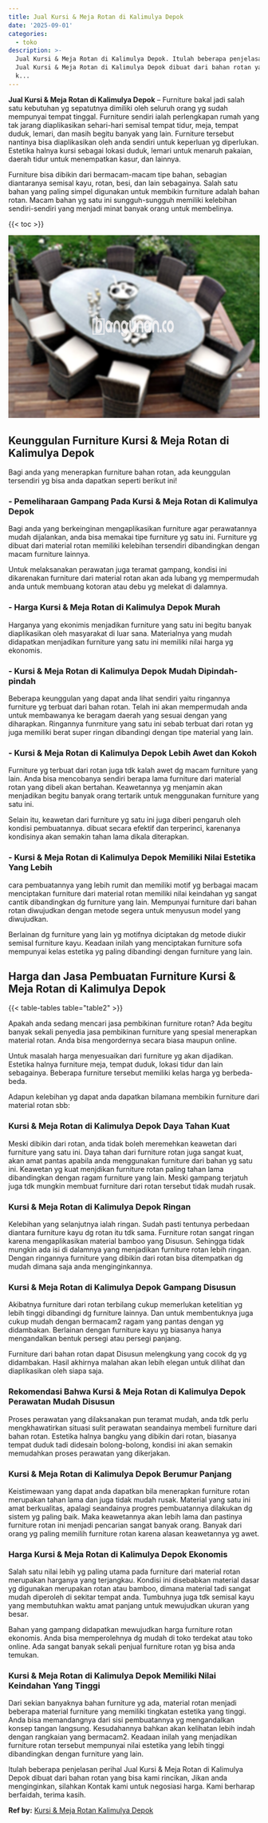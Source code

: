 ```yaml
---
title: Jual Kursi & Meja Rotan di Kalimulya Depok
date: '2025-09-01'
categories:
  - toko
description: >-
  Jual Kursi & Meja Rotan di Kalimulya Depok. Itulah beberapa penjelasan perihal
  Jual Kursi & Meja Rotan di Kalimulya Depok dibuat dari bahan rotan yang bisa
  k...
---
```


**Jual Kursi & Meja Rotan di Kalimulya Depok** – Furniture bakal jadi salah satu kebutuhan yg sepatutnya dimiliki oleh seluruh orang yg sudah mempunyai tempat tinggal. Furniture sendiri ialah perlengkapan rumah yang tak jarang diaplikasikan sehari-hari semisal tempat tidur, meja, tempat duduk, lemari, dan masih begitu banyak yang lain. Furniture tersebut nantinya bisa diaplikasikan oleh anda sendiri untuk keperluan yg diperlukan. Estetika halnya kursi sebagai lokasi duduk, lemari untuk menaruh pakaian, daerah tidur untuk menempatkan kasur, dan lainnya.

Furniture bisa dibikin dari bermacam-macam tipe bahan, sebagian diantaranya semisal kayu, rotan, besi, dan lain sebagainya. Salah satu bahan yang paling simpel digunakan untuk membikin furniture adalah bahan rotan. Macam bahan yg satu ini sungguh-sungguh memiliki kelebihan sendiri-sendiri yang menjadi minat banyak orang untuk membelinya.

{{< toc >}}

![Jual Kursi & Meja Rotan di Kalimulya Depok](/images/kursi-meja-rotan-murah10.png)

## Keunggulan Furniture Kursi & Meja Rotan di Kalimulya Depok

Bagi anda yang menerapkan furniture bahan rotan, ada keunggulan tersendiri yg bisa anda dapatkan seperti berikut ini!

### \- Pemeliharaan Gampang Pada Kursi & Meja Rotan di Kalimulya Depok

Bagi anda yang berkeinginan mengaplikasikan furniture agar perawatannya mudah dijalankan, anda bisa memakai tipe furniture yg satu ini. Furniture yg dibuat dari material rotan memiliki kelebihan tersendiri dibandingkan dengan macam furniture lainnya.

Untuk melaksanakan perawatan juga teramat gampang, kondisi ini dikarenakan furniture dari material rotan akan ada lubang yg mempermudah anda untuk membuang kotoran atau debu yg melekat di dalamnya.

### \- Harga Kursi & Meja Rotan di Kalimulya Depok Murah

Harganya yang ekonimis menjadikan furniture yang satu ini begitu banyak diaplikasikan oleh masyarakat di luar sana. Materialnya yang mudah didapatkan menjadikan furniture yang satu ini memiliki nilai harga yg ekonomis.

### \- Kursi & Meja Rotan di Kalimulya Depok Mudah Dipindah-pindah

Beberapa keunggulan yang dapat anda lihat sendiri yaitu ringannya furniture yg terbuat dari bahan rotan. Telah ini akan mempermudah anda untuk membawanya ke beragam daerah yang sesuai dengan yang diharapkan. Ringannya funrniture yang satu ini sebab terbuat dari rotan yg juga memiliki berat super ringan dibandingi dengan tipe material yang lain.

### \- Kursi & Meja Rotan di Kalimulya Depok Lebih Awet dan Kokoh

Furniture yg terbuat dari rotan juga tdk kalah awet dg macam furniture yang lain. Anda bisa mencobanya sendiri berapa lama furniture dari material rotan yang dibeli akan bertahan. Keawetannya yg menjamin akan menjadikan begitu banyak orang tertarik untuk menggunakan furniture yang satu ini.

Selain itu, keawetan dari furniture yg satu ini juga diberi pengaruh oleh kondisi pembuatannya. dibuat secara efektif dan terperinci, karenanya kondisinya akan semakin tahan lama dikala diterapkan.

### \- Kursi & Meja Rotan di Kalimulya Depok Memiliki Nilai Estetika Yang Lebih

cara pembuatannya yang lebih rumit dan memiliki motif yg berbagai macam menciptakan furniture dari material rotan memiliki nilai keindahan yg sangat cantik dibandingkan dg furniture yang lain. Mempunyai furniture dari bahan rotan diwujudkan dengan metode segera untuk menyusun model yang diwujudkan.

Berlainan dg furniture yang lain yg motifnya diciptakan dg metode diukir semisal furniture kayu. Keadaan inilah yang menciptakan furniture sofa mempunyai kelas estetika yg paling dibandingi dengan furniture yang lain.

## Harga dan Jasa Pembuatan Furniture Kursi & Meja Rotan di Kalimulya Depok

{{< table-tables table="table2" >}}

Apakah anda sedang mencari jasa pembikinan furniture rotan? Ada begitu banyak sekali penyedia jasa pembikinan furniture yang spesial menerapkan material rotan. Anda bisa mengordernya secara biasa maupun online.

Untuk masalah harga menyesuaikan dari furniture yg akan dijadikan. Estetika halnya furniture meja, tempat duduk, lokasi tidur dan lain sebagainya. Beberapa furniture tersebut memiliki kelas harga yg berbeda-beda.

Adapun kelebihan yg dapat anda dapatkan bilamana membikin furniture dari material rotan sbb:

### Kursi & Meja Rotan di Kalimulya Depok Daya Tahan Kuat

Meski dibikin dari rotan, anda tidak boleh meremehkan keawetan dari furniture yang satu ini. Daya tahan dari furniture rotan juga sangat kuat, akan amat pantas apabila anda menggunakan furniture dari bahan yg satu ini. Keawetan yg kuat menjdikan furniture rotan paling tahan lama dibandingkan dengan ragam furniture yang lain. Meski gampang terjatuh juga tdk mungkin membuat furniture dari rotan tersebut tidak mudah rusak.

### Kursi & Meja Rotan di Kalimulya Depok Ringan

Kelebihan yang selanjutnya ialah ringan. Sudah pasti tentunya perbedaan diantara furniture kayu dg rotan itu tdk sama. Furniture rotan sangat ringan karena mengaplikasikan material bamboo yang Disusun. Sehingga tidak mungkin ada isi di dalamnya yang menjadikan furniture rotan lebih ringan. Dengan ringannya furniture yang dibikin dari rotan bisa ditempatkan dg mudah dimana saja anda menginginkannya.

### Kursi & Meja Rotan di Kalimulya Depok Gampang Disusun

Akibatnya furniture dari rotan terbilang cukup memerlukan ketelitian yg lebih tinggi dibandingi dg furniture lainnya. Dan untuk membentuknya juga cukup mudah dengan bermacam2 ragam yang pantas dengan yg didambakan. Berlainan dengan furniture kayu yg biasanya hanya mengandalkan bentuk persegi atau persegi panjang.

Furniture dari bahan rotan dapat Disusun melengkung yang cocok dg yg didambakan. Hasil akhirnya malahan akan lebih elegan untuk dilihat dan diaplikasikan oleh siapa saja.

### Rekomendasi Bahwa Kursi & Meja Rotan di Kalimulya Depok Perawatan Mudah Disusun

Proses perawatan yang dilaksanakan pun teramat mudah, anda tdk perlu mengkhawatirkan situasi sulit perawatan seandainya membeli furniture dari bahan rotan. Estetika halnya bangku yang dibikin dari rotan, biasanya tempat duduk tadi didesain bolong-bolong, kondisi ini akan semakin memudahkan proses perawatan yang dikerjakan.

### Kursi & Meja Rotan di Kalimulya Depok Berumur Panjang

Keistimewaan yang dapat anda dapatkan bila menerapkan furniture rotan merupakan tahan lama dan juga tidak mudah rusak. Material yang satu ini amat berkualitas, apalagi seandainya progres pembuatannya dilakukan dg sistem yg paling baik. Maka keawetannya akan lebih lama dan pastinya furniture rotan ini menjadi pencarian sangat banyak orang. Banyak dari orang yg paling memilih furniture rotan karena alasan keawetannya yg awet.

### Harga Kursi & Meja Rotan di Kalimulya Depok Ekonomis

Salah satu nilai lebih yg paling utama pada furniture dari material rotan merupakan harganya yang terjangkau. Kondisi ini disebabkan material dasar yg digunakan merupakan rotan atau bamboo, dimana material tadi sangat mudah diperoleh di sekitar tempat anda. Tumbuhnya juga tdk semisal kayu yang membutuhkan waktu amat panjang untuk mewujudkan ukuran yang besar.

Bahan yang gampang didapatkan mewujudkan harga furniture rotan ekonomis. Anda bisa memperolehnya dg mudah di toko terdekat atau toko online. Ada sangat banyak sekali penjual furniture rotan yg bisa anda temukan.

### Kursi & Meja Rotan di Kalimulya Depok Memiliki Nilai Keindahan Yang Tinggi

Dari sekian banyaknya bahan furniture yg ada, material rotan menjadi beberapa material furniture yang memiliki tingkatan estetika yang tinggi. Anda bisa memandangnya dari sisi pembuatannya yg mengandalkan konsep tangan langsung. Kesudahannya bahkan akan kelihatan lebih indah dengan rangkaian yang bermacam2. Keadaan inilah yang menjadikan furniture rotan tersebut mempunyai nilai estetika yang lebih tinggi dibandingkan dengan furniture yang lain.

Itulah beberapa penjelasan perihal Jual Kursi & Meja Rotan di Kalimulya Depok dibuat dari bahan rotan yang bisa kami rincikan, Jikan anda menginginkan, silahkan Kontak kami untuk negosiasi harga. Kami berharap berfaidah, terima kasih.

**Ref by:** [Kursi & Meja Rotan Kalimulya Depok](https://id.wikipedia.org/wiki/Kursi)
